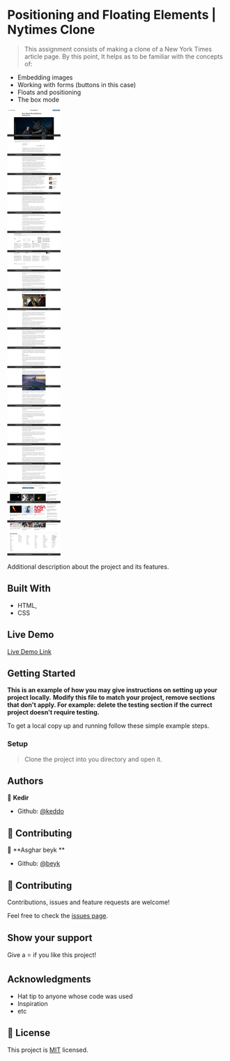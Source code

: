 # Positioning and Floating Elements | Nytimes Clone

> This assignment consists of making a clone of a New York Times article page. By this point, It helps as to be familiar with the concepts of:
   - Embedding images
   - Working with forms (buttons in this case)
   - Floats and positioning
   - The box mode

![screenshot](./app_screenshot.png)

Additional description about the project and its features.

## Built With

- HTML,
- CSS

## Live Demo

[Live Demo Link]( https://radiant-reef-32776.herokuapp.com/)


## Getting Started

**This is an example of how you may give instructions on setting up your project locally.**
**Modify this file to match your project, remove sections that don't apply. For example: delete the testing section if the currect project doesn't require testing.**


To get a local copy up and running follow these simple example steps.

### Setup
> Clone the project into you directory and open it.


## Authors

👤 **Kedir**

- Github: [@keddo](https://github.com/keddo)
## 🤝 Contributing

👤 **Asghar beyk **

- Github: [@beyk](https://github.com/beyk)
## 🤝 Contributing

Contributions, issues and feature requests are welcome!

Feel free to check the [issues page](issues/).

## Show your support

Give a ⭐️ if you like this project!

## Acknowledgments

- Hat tip to anyone whose code was used
- Inspiration
- etc

## 📝 License

This project is [MIT](lic.url) licensed.